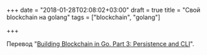 +++
date = "2018-01-28T02:08:02+03:00"
draft = true
title = "Свой blockchain на golang"
tags = ["blockchain", "golang"]

+++

Перевод "[Building Blockchain in Go. Part 3: Persistence and CLI](https://jeiwan.cc/posts/building-blockchain-in-go-part-3/)". 
